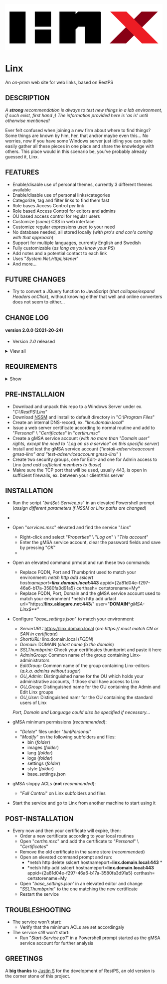![Logo](Linx/images/logo_default.png)

# Linx
An *on-prem* web site for web links, based on RestPS

## DESCRIPTION

*A **strong** recommendation is always to test new things in a lab environment, if such exist, first hand ;) The information provided here is 'as is' until otherwise mentioned!*
 
Ever felt confused when joining a new firm about where to find things? Some things are known by him, her, that and/or maybe even this...
No worries, now if you have some Windows server just idling you can quite easily gather all these pieces in one place and share the knowledge with others.
This place would in this scenario be, you've probably already guessed it, Linx.

## FEATURES
- Enable/disable use of personal themes, currently 3 different themes available
- Enable/disable use of personal links/categories
- Categorize, tag and filter links to find them fast
- Role bases Access Control *per* link
- Role based Access Control for editors and admins
- OU based access control for regular users
- Customize (*some*) CSS in web interface
- Customize regular expressions used to your need
- No database needed, all stored locally (*with pro's and con's coming with that approach*)
- Support for multiple languages, currently English and Swedish
- Fully customizable (*as long as you know your PS*)
- Add notes and a potential contact to each link
- Uses "*System.Net.HttpListener*"
- And more...

## FUTURE CHANGES
- Try to convert a JQuery function to JavaScript (*that collapse/expand Headers onClick*), without knowing either that well and online converters does not seem to either...

## CHANGE LOG

#### version 2.0.0 (2021-20-24)
- Version *2.0* released

<details><summary>View all</summary>

#### version 0.0.1 - 1.9.9 (2021-05-30 - 2021-10-24)
- Undocumented           
</details>
  
## REQUIREMENTS

<details><summary>Show</summary><br>

For everything to work as expected the following requirements should be met:

**TL;DR**
- Local Administrator membership to setup the web site
- Issued web certificate from internal CA
- Tested and developed in PS 5.1
- A Windows Server joined to Active Directory with mentioned PS version

**Specifics**
- Powershell version 5.1 *(not tested in other versions, but might work)*
...
</details>

## PRE-INSTALLAION
- Download and unpack this repo to a Windows Server under ex. "*C:\RestPS\Linx*"
- Download [NSSM](https://nssm.cc/download) and install to default directory in "*C:\Program Files*"
- Create an internal DNS-record, ex. "*linx.domain.local*"
- Issue a web server certificate according to normal routine and add to "*Personal*" \ "*Certificates*" in "*certlm.msc*"
- Create a gMSA service account (*with no more than "Domain user" rights, except the need to "*Log on as a service*" on this specific server*)
- Install and test the gMSA service account (*"install-adserviceaccount gmsa-linx"  and "test-adserviceaccount gmsa-linx*" )
- Create two security groups, one for Edit- and one for Admin access to Linx (*and add sufficient members to those*)
- Makre sure the TCP port that will be used, usually 443, is open in sufficient firewalls, ex. between your client/this server

## INSTALLATION
- Run the script "*bin\Set-Service.ps*" in an elevated Powershell prompt (*assign different parameters if NSSM or Linx paths are changed*)
- 
- Open "*services.msc*" elevated and find the service "*Linx*"
   - Right-click and select "*Properties*" \ "*Log on*" \ "*This account*"
   - Enter the gMSA service account, clear the password fields and save by pressing "*OK*"
   - 
- Open an elevated command prmopt and run these two commands:
   - Replace FQDN, Port and Thumbprint used to match your environment:
     *netsh http add sslcert hostnameport=**linx.domain.local***:**443** appid={2a81d04e-f297-46a6-b17a-3580fa3d91a5} certhash=**<THUMBPRINT>** certstorename=My*
   - Replace FQDN, Port, Domain and the gMSA service account used to match your environment
     *netsh http add urlacl url="https://**linx.aklagare.net**:**443**/" user="**DOMAIN**\**gMSA-Linx$**"*
 
- Configure "*base_settings.json*" to match your environment:
   - *ServerURL:* https://linx.domain.local (*pre https:// must match CN or SAN in certificate*)
   - *ShortURL:* linx.domain.local (*FQDN*)
   - *Domain:* DOMAIN (*short name fo the domain*)
   - *SSLThumbprint:* Check your certificates thumbprint and paste it here
   - *AdminGroup:* Common name of the group containing Linx-administrators
   - *EditGroup:* Common name of the group containing Linx-editors (*a.k.a. admins without sugar*)
   - *OU_Admin:* Distinguished name for the OU which holds your administrative accounts, if those shall have access to Linx
   - *OU_Group:* Distinguished name for the OU containing the Admin and Edit Linx groups
   - *OU_User:* Distinguished namr for the OU containing the standard users of Linx

    *Port, Domain and Language could also be specified if necessary...*

 - gMSA minimum permissions (*recommended*):
   - "*Delete*" files under "*bin\Personal*"
   - "*Modify*" on the following subfolders and files:
      - bin (*folder*)
      - images (*folder*)
      - lang (*folder*)
      - logs (*folder*)
      - settings (*folder*)
      - style (*folder*)
      - base_settings.json
- gMSA sloppy ACLs (**not** *recommended*):
   - "*Full Control*" on Linx subfolders and files
 
- Start the service and go to Linx from another machine to start using it

## POST-INSTALLATION
- Every now and then your certificate will expire, then:
   - Order a new certificate according to your local routines
   - Open "*certlm.msc*" and add the certificate to "*Personal*" \ "*Certificates*"
   - Remove the old certificate in the same store (*recommended*)
   - Open an elevated command prompt and run:
      - *netsh http delete sslcert hostnameport=**linx.domain.local**:**443** *
      - *netsh http add sslcert hostnameport=**linx.domain.local**:**443** appid={2a81d04e-f297-46a6-b17a-3580fa3d91a5} certhash=**<THUMBPRINT>** certstorename=My
   - Open "*base_settings.json*' in an elevated editor and change "*SSLThumbprint*" to the one matching the new certificate
   - Restart the service

## TROUBLESHOOTING
- The service won't start:
   - Verify that the minimum ACLs are set accordingaly
- The service *still* won't start:
   - Run "*Start-Service.ps1*" in a Powershell prompt started as the gMSA service account for further analysis

## GREETINGS
A **big thanks** to [Justin S](https://github.com/jpsider) for the development of RestPS,
an old version is the corner stone of this project.
